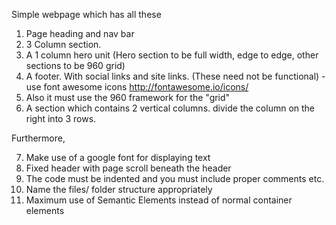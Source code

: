 
Simple webpage which has all these

1. Page heading and nav bar
2. 3 Column section. 
3. A 1 column hero unit (Hero section to be full width, edge to edge, other sections to be 960 grid)
4. A footer. With social links and site links. (These need not be functional) - use font awesome icons http://fontawesome.io/icons/
5. Also it must use the 960 framework for the "grid" 
6. A section which contains 2 vertical columns. divide the column on the right into 3 rows.

Furthermore,

7. Make use of a google font for displaying text
8. Fixed header with page scroll beneath the header
9. The code must be indented and you must include proper comments etc.
10. Name the files/ folder structure appropriately
11. Maximum use of Semantic Elements instead of normal container elements
